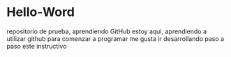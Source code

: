 # Hello-Word
repositorio de prueba, aprendiendo GitHub
estoy aqui, aprendiendo a utilizar github para comenzar a programar
me gusta ir desarrollando paso a paso este instructivo

